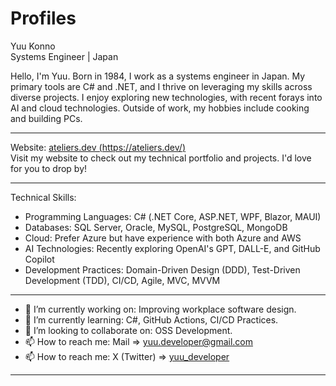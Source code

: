 # Profiles

Yuu Konno  
Systems Engineer | Japan

Hello, I'm Yuu. Born in 1984, I work as a systems engineer in Japan. My primary tools are C# and .NET, and I thrive on leveraging my skills across diverse projects. I enjoy exploring new technologies, with recent forays into AI and cloud technologies. Outside of work, my hobbies include cooking and building PCs.

---

Website: [ateliers.dev (https://ateliers.dev/)](https://ateliers.dev/)  
Visit my website to check out my technical portfolio and projects. I'd love for you to drop by!

---

Technical Skills:

* Programming Languages: C# (.NET Core, ASP.NET, WPF, Blazor, MAUI)
* Databases: SQL Server, Oracle, MySQL, PostgreSQL, MongoDB
* Cloud: Prefer Azure but have experience with both Azure and AWS
* AI Technologies: Recently exploring OpenAI's GPT, DALL-E, and GitHub Copilot
* Development Practices: Domain-Driven Design (DDD), Test-Driven Development (TDD), CI/CD, Agile, MVC, MVVM

---

- 🔭 I’m currently working on: Improving workplace software design.
- 🌱 I’m currently learning: C#, GitHub Actions, CI/CD Practices.
- 👯 I’m looking to collaborate on: OSS Development.
- 📫 How to reach me: Mail => [yuu.developer@gmail.com](mailto:yuu.developer@gmail.com)
- 📫 How to reach me: X (Twitter) => [yuu_developer](https://twitter.com/yuu_developer)

---

<!--
**yuu-git/yuu-git** is a ✨ _special_ ✨ repository because its `README.md` (this file) appears on your GitHub profile.

Here are some ideas to get you started:

- 🔭 I’m currently working on ...
- 🌱 I’m currently learning ...
- 👯 I’m looking to collaborate on ...
- 🤔 I’m looking for help with ...
- 💬 Ask me about ...
- 📫 How to reach me: ...
- 😄 Pronouns: ...
- ⚡ Fun fact: ...
-->
